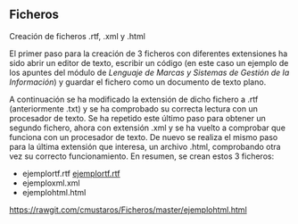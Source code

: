 ## Ficheros
Creación de ficheros .rtf, .xml y .html

El primer paso para la creación de 3 ficheros con diferentes extensiones ha sido abrir un editor de texto, escribir un código (en este caso un ejemplo de los apuntes del módulo de *Lenguaje de Marcas y Sistemas de Gestión de la Información*) y guardar el fichero como un documento de texto plano.

A continuación se ha modificado la extensión de dicho fichero a .rtf (anteriormente .txt) y se ha comprobado su correcta lectura con un procesador de texto.
Se ha repetido este último paso para obtener un segundo fichero, ahora con extensión .xml y se ha vuelto a comprobar que funciona con un procesador de texto.
De nuevo se realiza el mismo paso para la última extensión que interesa, un archivo .html, comprobando otra vez su correcto funcionamiento.
En resumen, se crean estos 3 ficheros:
* ejemplortf.rtf  [ejemplortf.rtf](https://github.com/cmustaros/Ficheros/blob/master/ejemplortf.rtf)
* ejemploxml.xml
* ejemplohtml.html


https://rawgit.com/cmustaros/Ficheros/master/ejemplohtml.html
